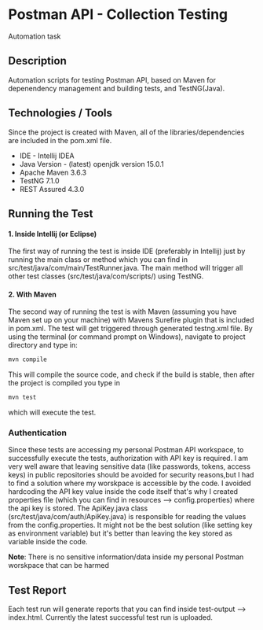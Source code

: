 # Postman API - Collection Testing 
Automation task

## Description
Automation scripts for testing Postman API, based on Maven for depenendency management and building tests, and TestNG(Java).

## Technologies / Tools
Since the project is created with Maven, all of the libraries/dependencies are included in the pom.xml file.
- IDE - Intellij IDEA
- Java Version - (latest) openjdk version 15.0.1
- Apache Maven 3.6.3
- TestNG 7.1.0
- REST Assured 4.3.0 

## Running the Test
#### 1. Inside Intellij (or Eclipse)
The first way of running the test is inside IDE (preferably in Intellij) just by running the main class or method which you can find in src/test/java/com/main/TestRunner.java. The main method will trigger all other test classes (src/test/java/com/scripts/) using TestNG. 
#### 2. With Maven
The second way of running the test is with Maven (assuming you have Maven set up on your machine) with Mavens Surefire plugin that is included in pom.xml. The test will get triggered through generated  testng.xml file. By using the terminal (or command prompt on Windows), navigate to project directory and type in:
```bash
mvn compile
```
This will compile the source code, and check if the build is stable, then after the project is compiled you type in
```bash
mvn test
```
which will execute the test. 
### Authentication 
Since these tests are accessing my personal Postman API workspace, to successfully execute the tests, authorization with API key is required. I am very well aware that leaving sensitive data (like passwords, tokens, access keys) in public repositories should be avoided for security reasons,but I had to find a solution where my worskpace is accessible by the code. I avoided hardcoding the API key value inside the code itself that's why I created properties file (which you can find in resources --> config.properties) where the api key is stored. The ApiKey.java class (src/test/java/com/auth/ApiKey.java) is responsible for reading the values from the config.properties. It might not be the best solution (like setting key as environment variable) but it's better than leaving the key stored as variable inside the code. 

<strong>Note</strong>: There is no sensitive information/data inside my personal Postman worskpace that can be harmed 
## Test Report
Each test run will generate reports that you can find inside test-output --> index.html. Currently the latest successful test run is uploaded. 
